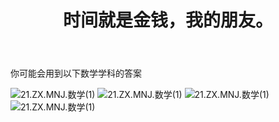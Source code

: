 ﻿---
title: 时间就是金钱，我的朋友。
time: 2020-10-1 19:59:59
tags: hide
cover: https://thirty-1302773433.cos.ap-nanjing.myqcloud.com/postcover/nguyen-dang-hoang-nhu-qDgTQOYk6B8-unsplash.jpg
---
你可能会用到以下数学学科的答案

![21.ZX.MNJ.数学(1)](https://thirty-1302773433.cos.ap-nanjing.myqcloud.com/post/photo-diary/homework-aanswer/ls1.1.jpg)
![21.ZX.MNJ.数学(1)](https://thirty-1302773433.cos.ap-nanjing.myqcloud.com/post/photo-diary/homework-aanswer/ls1.2.jpg)
![21.ZX.MNJ.数学(1)](https://thirty-1302773433.cos.ap-nanjing.myqcloud.com/post/photo-diary/homework-aanswer/ls1.3.jpg)
![21.ZX.MNJ.数学(1)](https://thirty-1302773433.cos.ap-nanjing.myqcloud.com/post/photo-diary/homework-aanswer/ls1.4.jpg)